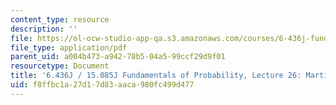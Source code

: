 ```yaml
---
content_type: resource
description: ''
file: https://ol-ocw-studio-app-qa.s3.amazonaws.com/courses/6-436j-fundamentals-of-probability-fall-2018/f8ffbc1a27d17d83aaca980fc499d477_MIT6_436JF18_lec26.pdf
file_type: application/pdf
parent_uid: a004b473-a942-78b5-04a5-99ccf29d9f01
resourcetype: Document
title: '6.436J / 15.085J Fundamentals of Probability, Lecture 26: Martingales II'
uid: f8ffbc1a-27d1-7d83-aaca-980fc499d477
---
```

